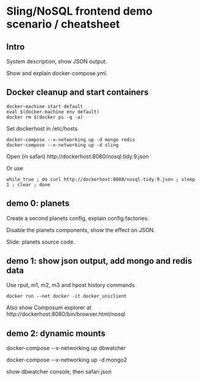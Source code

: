 # Sling/NoSQL frontend demo scenario / cheatsheet

## Intro
System description, show JSON output.

Show and explain docker-compose.yml.

## Docker cleanup and start containers
    docker-machine start default
    eval $(docker-machine env default)
    docker rm $(docker ps -q -a)
	
Set dockerhost in /etc/hosts	

    docker-compose --x-networking up -d mongo redis
    docker-compose --x-networking up -d sling

Open (in safari) http://dockerhost:8080/nosql.tidy.9.json

Or use

    while true ; do curl http://dockerhost:8080/nosql.tidy.9.json ; sleep 1 ; clear ; done

## demo 0: planets
Create a second planets config, explain config factories.

Disable the planets components, show the effect on JSON.

Slide: planets source code.

## demo 1: show json output, add mongo and redis data

Use rput, m1, m2, m3 and hpost history commands

    docker run --net docker -it docker_uniclient
	
Also show Composum explorer at http://dockerhost:8080/bin/browser.html/nosql	

## demo 2: dynamic mounts
docker-compose --x-networking up dbwatcher

docker-compose --x-networking up -d mongo2

show dbwatcher console, then safari json